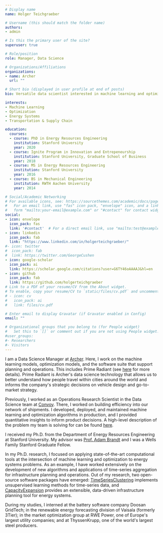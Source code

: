 ```yaml
---
# Display name
name: Holger Teichgraeber

# Username (this should match the folder name)
authors:
- admin

# Is this the primary user of the site?
superuser: true

# Role/position
role: Manager, Data Science

# Organizations/Affiliations
organizations:
- name: Archer
  url: ""

# Short bio (displayed in user profile at end of posts)
bio: Versatile data scientist interested in machine learning and optimization.

interests:
- Machine Learning
- Optimization
- Energy Systems
- Transportation & Supply Chain

education:
  courses:
  - course: PhD in Energy Resources Engineering
    institution: Stanford University
    year: 2020
  - course: Ignite Program in Innovation and Entrepeneurship
    institution: Stanford University, Graduate School of Business
    year: 2018
  - course: MS in Energy Resources Engineering
    institution: Stanford University
    year: 2016
  - course: BS in Mechanical Engineering
    institution: RWTH Aachen University
    year: 2014

# Social/Academic Networking
# For available icons, see: https://sourcethemes.com/academic/docs/page-builder/#icons
#   For an email link, use "fas" icon pack, "envelope" icon, and a link in the
#   form "mailto:your-email@example.com" or "#contact" for contact widget.
social:
- icon: envelope
  icon_pack: fas
  link: '#contact'  # For a direct email link, use "mailto:test@example.org".
- icon: linkedin
  icon_pack: fab
  link: "https://www.linkedin.com/in/holgerteichgraeber/"
#- icon: twitter
#  icon_pack: fab
#  link: https://twitter.com/GeorgeCushen
- icon: google-scholar
  icon_pack: ai
  link: https://scholar.google.com/citations?user=G6TY46oAAAAJ&hl=en
- icon: github
  icon_pack: fab
  link: https://github.com/holgerteichgraeber
# Link to a PDF of your resume/CV from the About widget.
# To enable, copy your resume/CV to `static/files/cv.pdf` and uncomment the lines below.
# - icon: cv
#   icon_pack: ai
#   link: files/cv.pdf

# Enter email to display Gravatar (if Gravatar enabled in Config)
email: ""

# Organizational groups that you belong to (for People widget)
#   Set this to `[]` or comment out if you are not using People widget.
#user_groups:
#- Researchers
#- Visitors
---
```

I am a Data Science Manager at [Archer](https://archer.com/). Here, I work on the machine learning models, optimization models, and the software suite that support planning and operations. This includes Prime Radiant (see [here](https://archer.com/news/optimizing-for-the-third-dimension-prime-radiant) for more details). Prime Radiant is Archer's data science technology that allows us to better understand how people travel within cities around the world and informs the company's strategic decisions on vehicle design and go-to-market strategy.  

Previously, I worked as an Operations Research Scientist in the Data Science team at [Convoy](https://convoy.com/). There, I worked on building efficiency into our network of shipments. I developed, deployed, and maintained machine learning and optimization algorithms in production, and I provided quantitative insights to inform product decisions. A high-level description of the problem my team is solving for can be found [here](https://medium.com/convoy-tech/algorithmically-bundling-shipments-cb1ada68e0d8).  

I received my Ph.D. from the Department of Energy Resources Engineering at Stanford University. My advisor was [Prof. Adam Brandt](https://profiles.stanford.edu/adam-brandt) and I was a Wells Family Stanford Graduate Fellow.

In my Ph.D. research, I focused on applying state-of-the-art computational tools at the intersection of machine learning and optimization to energy systems problems. As an example, I have worked extensively on the development of new algorithms and applications of time-series aggregation for infrastructure planning and operations.
Out of my research, two open-source software packages have emerged: [TimeSeriesClustering](git.io/TimeSeriesClustering) implements unsupervised learning methods for time-series data, and [CapacityExpansion](git.io/CapacityExpansion) provides an extensible, data-driven infrastructure planning tool for energy systems.

During my studies, I interned at the battery software company Doosan GridTech; in the renewable energy forecasting division of Vaisala (formerly 3Tier); in the market optimization group at RWE Power, one of Europe's largest utility companies; and at ThyssenKrupp, one of the world's largest steel producers.


